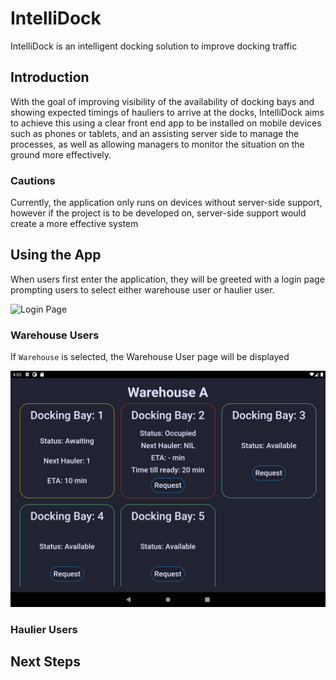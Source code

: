 # IntelliDock
IntelliDock is an intelligent docking solution to improve docking traffic

## Introduction
With the goal of improving visibility of the availability of docking bays and showing expected timings of hauliers to arrive at the docks, IntelliDock aims to achieve this using a clear front end app to be installed on mobile devices such as phones or tablets, and an assisting server side to manage the processes, as well as allowing managers to monitor the situation on the ground more effectively.

### Cautions
Currently, the application only runs on devices without server-side support, however if the project is to be developed on, server-side support would create a more effective system

## Using the App
When users first enter the application, they will be greeted with a login page prompting users to select either warehouse user or haulier user.

![Login Page](http://url/to/img.png)

### Warehouse Users
If `Warehouse` is selected, the Warehouse User page will be displayed

![Warehouse User](/assets/images/WarehousePage.png)

### Haulier Users

## Next Steps
